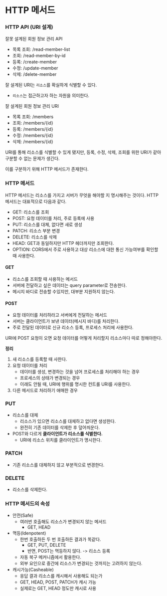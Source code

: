 HTTP 메서드
==
### HTTP API (URI 설계)
잘못 설계된 회원 정보 관리 API
- 목록 조회: /read-member-list
- 조회: /read-member-by-id
- 등록: /create-member
- 수정: /update-member
- 삭제: /delete-member

잘 설계된 URI는 `리소스`를 확실하게 식별할 수 있다.
- `리소스`는 접근하고자 하는 자원을 의미한다.

잘 설계된 회원 정보 관리 URI
- 목록 조회: /members
- 조회: /members/{id}
- 등록: /members/{id}
- 수정: /members/{id}
- 삭제: /members/{id}
 
URI를 통해 리소스를 식별할 수 있게 됐지만, 등록, 수정, 삭제, 조회를 위한 URI가 같아 구분할 수 없는 문제가 생긴다.

이를 구분하기 위해 HTTP 메서드가 존재한다.


### HTTP 메서드
HTTP 메서드는 리소스를 가지고 서버가 무엇을 해야할 지 명시해주는 것이다. HTTP 메서드는 대표적으로 다음과 같다.
- GET: 리소스를 조회
- POST: 요청 데이터를 처리, 주로 등록에 사용
- PUT: 리소스를 대체, 없다면 새로 생성
- PATCH: 리소스 부분 변경
- DELETE: 리소스를 삭제
- HEAD: GET과 동일하지만 HTTP 헤더까지만 조회한다.
- OPTION: CORS에서 주로 사용하고 대상 리소스에 대한 통신 가능여부를 확인할 때 사용한다.

#### GET
- 리소스를 조회할 때 사용하는 메서드
- 서버에 전달하고 싶은 데이터는 query parameter로 전송한다.
- 메시지 바디로 전송할 수있지만, 대부분 지원하지 않는다.

#### POST
- 요청 데이터를 처리하라고 서버에게 전달하는 메서드
- 서버는 클라이언트가 보낸 데이터(메시지 바디)를 처리한다.
- 주로 전달된 데이터로 신규 리소스 등록, 프로세스 처리에 사용한다.

URI에 POST 요청이 오면 요청 데이터를 어떻게 처리할지 리소스마다 따로 정해야한다.

**정리**
1. 새 리소스를 등록할 때 사한다.
2. 요청 데이터를 처리
   - 데이터를 생성, 변경하는 것을 넘어 프로세스를 처리해야 하는 경우
   - 프로세스의 상태가 변경되는 경우
   - 이래도 안될 때, URI에 행위를 명시한 컨트롤 URI를 사용한다.
3. 다른 메서드로 처리하기 애매한 경우

### PUT
- 리소스를 대체
  - 리소스가 있으면 리소스를 대체하고 없다면 생성한다.
  - 완전히 기존 데이터를 삭제한 후 덮어씌운다.
- POST와 다르게 **클라이언트가 리소스를 식별한다.**
  - URI에 리소스 위치를 클라이언트가 명시한다.

### PATCH
- 기존 리소스를 대체하지 않고 부분적으로 변경한다.

### DELETE
- 리소스를 삭제한다.


### HTTP 메서드의 속성
- 안전(Safe)
  - 여러번 호출해도 리소스가 변경되지 않는 메서드
    - GET, HEAD
- 멱등(Idenpotent)
  - 한번 호출하든 두 번 호출하든 결과가 똑같다.
    - GET, PUT, DELETE
    - 반면, POST는 멱등하지 않다. -> 리소스 등록
  - 자동 복구 메커니즘에서 활용한다.
  - 외부 요인으로 중간에 리소스가 변경되는 것까지는 고려하지 않는다.
- 캐시가능(Casheable)
  - 응답 결과 리소스를 캐시해서 사용해도 되는가
  - GET, HEAD, POST, PATCH가 캐시 가능
  - 실제로는 GET, HEAD 정도만 캐시로 사용
